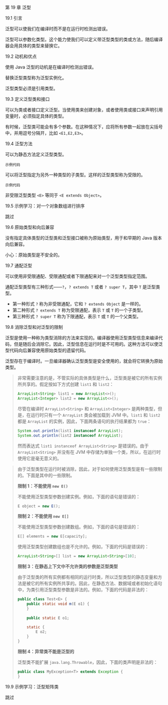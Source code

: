 第 19 章 泛型

19.1 引言

泛型可以使我们在编译时而不是在运行时检测出错误。

泛型可以参数化类型。这个能力使我们可以定义带泛型类型的类或方法，随后编译器会用具体的类型来替换它。

19.2 动机和优点

使用 Java 泛型的动机是在编译时检测出错误。

替换泛型类型称为泛型实例化。

泛型类型必须是引用类型。

19.3 定义泛型类和接口

可以为类或者接口定义泛型。当使用类来创建对象，或者使用类或接口来声明引用变量时，必须指定具体的类型。

有时候，泛型类可能会有多个参数。在这种情况下，应将所有参数一起放在尖括号中，并用逗号分隔开，比如 `<E1,E2,E3>`。

19.4 泛型方法

可以为静态方法定义泛型类型。

```
示例代码
```

可以将泛型指定为另外一种类型的子类型。这样的泛型类型称为受限的。

```
示例代码
```

非受限泛型类型 `<E>` 等同于 `<E extends Object>`。

19.5 示例学习：对一个对象数组进行排序

跳过

19.6 原始类型和向后兼容

没有指定具体类型的泛型类和泛型接口被称为原始类型，用于和早期的 Java 版本向后兼容。

小心：原始类型是不安全的。

19.7 通配泛型

可以使用非受限通配、受限通配或者下限通配来对一个泛型类型指定范围。

通配泛型类型有三种形式——`?`，`? extends T` 或者 `? super T`，其中 `T` 是泛型类型。
- 第一种形式 `?` 称为非受限通配，它和 `? extends Object` 是一样的。
- 第二种形式 `? extends T` 称为受限通配，表示 `T` 或 `T` 的一个子类型。
- 第三种形式 `? super T` 称为下限通配，表示 `T` 或 `T` 的一个父类型。

19.8 消除泛型和对泛型的限制

泛型是使用一种称为类型消除的方法来实现的。编译器使用泛型类型信息来编译代码，但是随后会消除它。因此，泛型信息在运行时是不可用的。这种方法可以使泛型代码向后兼容使用原始类型的遗留代码。

泛型存在于编译时。一旦编译器确认泛型类型是安全使用的，就会将它转换为原始类型。

> 非常需要注意的是，不管实际的具体类型是什么，泛型类是被它的所有实例所共享的。假定按如下方式创建 `list1` 和 `list2`：
> ```java
> ArrayList<String> list1 = new ArrayList<>();
> ArrayList<Integer> list2 = new ArrayList<>();
> ```
> 尽管在编译时 `ArrayList<String>` 和 `ArrayList<Integer>` 是两种类型，但是，在运行时只有一个 `ArrayList` 类会被加载到 JVM 中。`list1` 和 `list2` 都是 `ArrayList` 的实例，因此，下面两条语句的执行结果都为 `true`：
> ```java
> System.out.println(list1 instanceof ArrayList);
> System.out.println(list2 instanceof ArrayList);
> ```
> 然而表达式 `list1 instanceof ArrayList<String>` 是错误的。由于 `ArrayList<String>` 并没有在 JVM 中存储为单独一个类，所以，在运行时使用它是毫无意义的。

> 由于泛型类型在运行时被消除，因此，对于如何使用泛型类型是有一些限制的。下面是其中的一些限制。
> 
> **限制 1：不能使用 `new E()`**
> 
> 不能使用泛型类型参数创建实例。例如，下面的语句是错误的：
> ```java
> E object = new E();
> ```
> 
> **限制 2：不能使用 `new E[]`**
> 
> 不能使用泛型类型参数创建数组。例如，下面的语句是错误的：
> ```java
> E[] elements = new E[capacity];
> ```
> 
> 使用泛型类型创建数组也是不允许的。例如，下面的代码是错误的：
> ```java
> ArrayList<String>[] list = new ArrayList<String>[10];
> ```
> 
> **限制 3：在静态上下文中不允许类的参数是泛型类型**
> 
> 由于泛型类的所有实例都有相同的运行时类，所以泛型类型的静态变量和方法是被它的所有实例所共享的。因此，在静态方法、数据域或者初始化语句中，为类引用泛型类型参数是非法的。例如，下面的代码是非法的：
> ```java
> public class Test<E> {
>     public static void m(E o1) {
>     }
>     
>     public static E o1;
>     
>     static {
>         E o2;
>     }
> }
> ```
> 
> **限制 4：异常类不能是泛型的**
> 
> 泛型类不能扩展 `java.lang.Throwable`，因此，下面的类声明是非法的：
> ```java
> public class MyException<T> extends Exception {
> }
> ```

19.9 示例学习：泛型矩阵类

跳过
